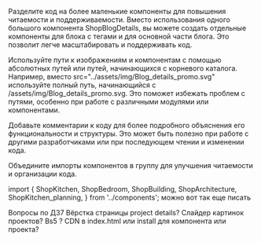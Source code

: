 Разделите код на более маленькие компоненты для повышения читаемости и поддерживаемости. Вместо использования одного большого компонента ShopBlogDetails, вы можете создать отдельные компоненты для блока с тегами и для основной части блога. Это позволит легче масштабировать и поддерживать код.

Используйте пути к изображениям и компонентам с помощью абсолютных путей или путей, начинающихся с корневого каталога. Например, вместо src="../assets/img/Blog_details_promo.svg" используйте полный путь, начинающийся с /assets/img/Blog_details_promo.svg. Это поможет избежать проблем с путями, особенно при работе с различными модулями или компонентами.

Добавьте комментарии к коду для более подробного объяснения его функциональности и структуры. Это может быть полезно при работе с другими разработчиками или при последующем чтении и изменении кода.

Объедините импорты компонентов в группу для улучшения читаемости и организации кода.

import {
ShopKitchen,
ShopBedroom,
ShopBuilding,
ShopArchitecture,
ShopKitchen_planning,
} from '../components';
можно вот так еще писать

Вопросы по ДЗ7
Вёрстка страницы project details? Слайдер картинок проектов?
Bs5 ?
CDN  в index.html  или install для компонента или проекта?